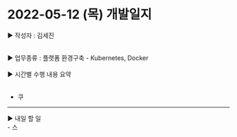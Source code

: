 <h1>2022-05-12 (목) 개발일지</h1>

▶ 작성자 : 김세진<br><br>

▶ 업무종류 : 플랫폼 환경구축 - Kubernetes, Docker<br><br>
▶ 시간별 수행 내용 요약<br><br>
  - 쿠

<hr>
▶ 내일 할 일<br>
- 스
